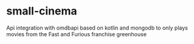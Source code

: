 # small-cinema
Api integration with omdbapi  based on kotlin and mongodb to only plays movies from the Fast and Furious franchise greenhouse
